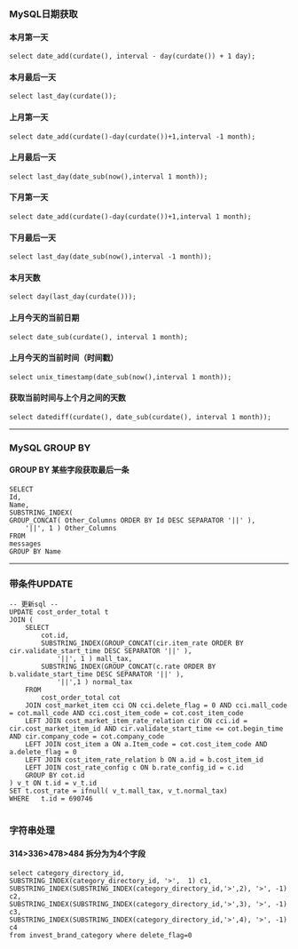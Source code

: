 ### MySQL日期获取
#### 本月第一天
`select date_add(curdate(), interval - day(curdate()) + 1 day);`
#### 本月最后一天
`select last_day(curdate());`
#### 上月第一天
`select date_add(curdate()-day(curdate())+1,interval -1 month);`
#### 上月最后一天
`select last_day(date_sub(now(),interval 1 month));`
#### 下月第一天
`select date_add(curdate()-day(curdate())+1,interval 1 month);`
#### 下月最后一天
`select last_day(date_sub(now(),interval -1 month));`
#### 本月天数
`select day(last_day(curdate()));`
#### 上月今天的当前日期
`select date_sub(curdate(), interval 1 month);`
#### 上月今天的当前时间（时间戳）
`select unix_timestamp(date_sub(now(),interval 1 month));`
#### 获取当前时间与上个月之间的天数
`select datediff(curdate(), date_sub(curdate(), interval 1 month));`
***
### MySQL GROUP BY 
#### GROUP BY 某些字段获取最后一条
```roomsql
SELECT
Id,
Name,
SUBSTRING_INDEX(
GROUP_CONCAT( Other_Columns ORDER BY Id DESC SEPARATOR '||' ),
    '||', 1 ) Other_Columns
FROM
messages
GROUP BY Name
```
***
### 带条件UPDATE
```roomsql
-- 更新sql --
UPDATE cost_order_total t
JOIN (
	SELECT
		cot.id,
		SUBSTRING_INDEX(GROUP_CONCAT(cir.item_rate ORDER BY cir.validate_start_time DESC SEPARATOR '||' ),
			'||', 1 ) mall_tax,
		SUBSTRING_INDEX(GROUP_CONCAT(c.rate ORDER BY b.validate_start_time DESC SEPARATOR '||' ),
			'||',1 ) normal_tax
	FROM
		cost_order_total cot
	JOIN cost_market_item cci ON cci.delete_flag = 0 AND cci.mall_code = cot.mall_code AND cci.cost_item_code = cot.cost_item_code
	LEFT JOIN cost_market_item_rate_relation cir ON cci.id = cir.cost_market_item_id AND cir.validate_start_time <= cot.begin_time AND cir.company_code = cot.company_code
	LEFT JOIN cost_item a ON a.Item_code = cot.cost_item_code AND a.delete_flag = 0
	LEFT JOIN cost_item_rate_relation b ON a.id = b.cost_item_id
	LEFT JOIN cost_rate_config c ON b.rate_config_id = c.id
	GROUP BY cot.id
) v_t ON t.id = v_t.id
SET t.cost_rate = ifnull( v_t.mall_tax, v_t.normal_tax)
WHERE	t.id = 690746


```

### 字符串处理
#### 314>336>478>484 拆分为为4个字段
```roomsql
select category_directory_id,
SUBSTRING_INDEX(category_directory_id, '>',  1) c1,
SUBSTRING_INDEX(SUBSTRING_INDEX(category_directory_id,'>',2), '>', -1) c2,
SUBSTRING_INDEX(SUBSTRING_INDEX(category_directory_id,'>',3), '>', -1) c3,
SUBSTRING_INDEX(SUBSTRING_INDEX(category_directory_id,'>',4), '>', -1) c4
from invest_brand_category where delete_flag=0
```
